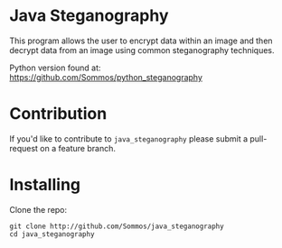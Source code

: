 # Java Steganography

This program allows the user to encrypt data within an image and then decrypt data from an image using common steganography techniques.

Python version found at: https://github.com/Sommos/python_steganography

# Contribution

If you'd like to contribute to `java_steganography` please submit a pull-request on a feature branch.

# Installing

Clone the repo:

    git clone http://github.com/Sommos/java_steganography
    cd java_steganography
